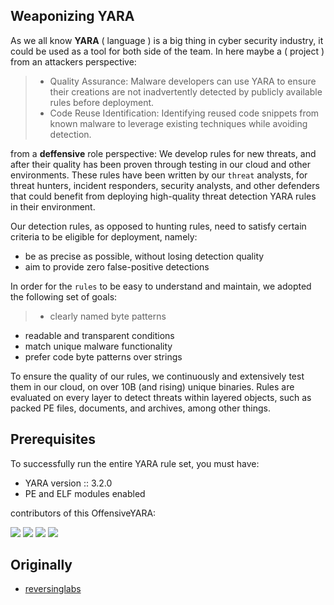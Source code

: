 ## Weaponizing YARA

As we all know **YARA** ( language ) is a big thing in cyber security industry, it could be used as a tool for both side of the team.
In here maybe a ( project ) from an attackers perspective: 
> - Quality Assurance: Malware developers can use YARA to ensure their creations are not inadvertently detected by publicly available rules before deployment.
> - Code Reuse Identification: Identifying reused code snippets from known malware to leverage existing techniques while avoiding detection.

from a **deffensive** role perspective:
We develop rules for new threats, and after their quality has been proven through testing in our cloud and other environments.
These rules have been written by our `threat` analysts, for threat hunters, incident responders, security analysts, and other defenders that could benefit from deploying high-quality threat detection YARA rules in their environment.

Our detection rules, as opposed to hunting rules, need to satisfy certain criteria to be eligible for deployment, namely:
* be as precise as possible, without losing detection quality
* aim to provide zero false-positive detections

In order for the `rules` to be easy to understand and maintain, we adopted the following set of goals:
> - clearly named byte patterns
- readable and transparent conditions
- match unique malware functionality
- prefer code byte patterns over strings

To ensure the quality of our rules, we continuously and extensively test them in our cloud, on over 10B (and rising) unique binaries. Rules are evaluated on every layer to detect threats within layered objects, such as packed PE files, documents, and archives, among other things.

## Prerequisites
To successfully run the entire YARA rule set, you must have:
* YARA version :: 3.2.0
* PE and ELF modules enabled

contributors of this OffensiveYARA:

[![](https://avatars.githubusercontent.com/u/1922788?s=50&v=4)](https://github.com/tpericin)
[![](https://avatars.githubusercontent.com/u/2851492?s=50&v=4)](https://github.com/Neo23x0)
[![](https://avatars.githubusercontent.com/u/182937?s=50&v=4)](https://github.com/plusvic)
[![](https://avatars.githubusercontent.com/u/24500615?s=50&v=4)](https://github.com/xbabka01)

## Originally
- [reversinglabs](https://github.com/reversinglabs/reversinglabs-yara-rules)
